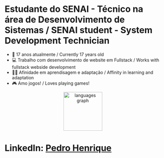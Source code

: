 # Estudante do SENAI - Técnico na área de Desenvolvimento de Sistemas / SENAI student - System Development Technician
- 📆 17 anos atualmente / Currently 17 years old
- 💻 Trabalho com desenvolvimento de website em Fullstack / Works with fullstack webside development
- 🌟🧠 Afinidade em aprendisagem e adaptação / Affinity in learning and adaptation
- 🎮 Amo jogos! / Loves playing games!


<div align="center">
 <img src="https://github-readme-stats.vercel.app/api/top-langs?username=Pe-drou&locale=en&hide_title=false&layout=compact&card_width=320&langs_count=5&theme=midnight-purple&hide_border=true&order=2" height="125" alt="languages graph"  />
</div>

# __LinkedIn: <a href="https://www.linkedin.com/in/pedro-henrique-silva-rodrigues-6b8879377/">Pedro Henrique</a>__
